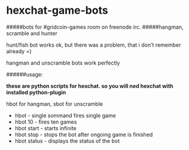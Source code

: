 # hexchat-game-bots
#####bots for #gridcoin-games room on freenode irc.
#####hangman, scramble and hunter

hunt/fish bot works ok, but there was a problem, that i don't remember already =)

hangman and unscramble bots work perfectly

######usage:

__these are python scripts for hexchat. so you will ned hexchat with installed python-plugin__

hbot for hangman, sbot for unscramble

* hbot        - single sommand fires single game
* hbot 10     - fires ten games
* hbot start  - starts infinite
* hbot stop   - stops the bot after ongoing game is finished
* hbot status - displays the status of the bot
